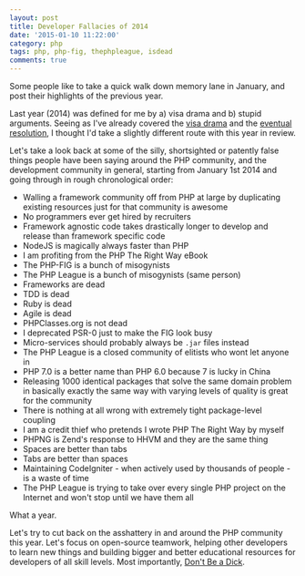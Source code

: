 ```yaml
---
layout: post
title: Developer Fallacies of 2014
date: '2015-01-10 11:22:00'
category: php
tags: php, php-fig, thephpleague, isdead
comments: true
---
```


Some people like to take a quick walk down memory lane in January, and post their highlights of the previous year.

Last year (2014) was defined for me by a) visa drama and b) stupid arguments. Seeing as I've already covered the [visa drama](/personal/2014/11/15/alien-status-extraordinary-again/) and the [eventual resolution](/personal/2014/08/04/i-was-an-extraordinary-alien-for-a-week/), I thought I'd take a slightly different route with this year in review.

Let's take a look back at some of the silly, shortsighted or patently false things people have been saying around the PHP community, and the development community in general, starting from January 1st 2014 and going through in rough chronological order:

* Walling a framework community off from PHP at large by duplicating existing resources just for that community is awesome
* No programmers ever get hired by recruiters
* Framework agnostic code takes drastically longer to develop and release than framework specific code
* NodeJS is magically always faster than PHP
* I am profiting from the PHP The Right Way eBook
* The PHP-FIG is a bunch of misogynists 
* The PHP League is a bunch of misogynists (same person)
* Frameworks are dead
* TDD is dead
* Ruby is dead
* Agile is dead
* PHPClasses.org is not dead
* I deprecated PSR-0 just to make the FIG look busy
* Micro-services should probably always be `.jar` files instead
* The PHP League is a closed community of elitists who wont let anyone in
* PHP 7.0 is a better name than PHP 6.0 because 7 is lucky in China
* Releasing 1000 identical packages that solve the same domain problem in basically exactly the same way with varying levels of quality is great for the community
* There is nothing at all wrong with extremely tight package-level coupling
* I am a credit thief who pretends I wrote PHP The Right Way by myself
* PHPNG is Zend's response to HHVM and they are the same thing
* Spaces are better than tabs
* Tabs are better than spaces
* Maintaining CodeIgniter - when actively used by thousands of people - is a waste of time
* The PHP League is trying to take over every single PHP project on the Internet and won't stop until we have them all

What a year.

Let's try to cut back on the asshattery in and around the PHP community this year. Let's focus on open-source teamwork, helping other developers to learn new things and building bigger and better educational resources for developers of all skill levels. Most importantly, [Don't Be a Dick](http://dbad-license.org).
